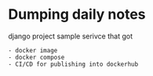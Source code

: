 # Dumping daily notes

django project sample serivce that got

    - docker image
    - docker compose
    - CI/CD for publishing into dockerhub
